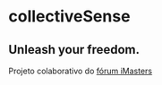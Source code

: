 collectiveSense
===============
Unleash your freedom.
--------------------

Projeto colaborativo do [fórum iMasters](http://forum.imasters.com.br/topic/455949-collectivesense)

